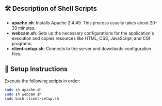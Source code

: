 ## 🛠️ Description of Shell Scripts
- **apache.sh**: Installs Apache 2.4.49. This process usually takes about 20-30 minutes.
- **webcam.sh**: Sets up the necessary configurations for the application's execution and copies resources like HTML, CSS, JavaScript, and CGI programs.
- **client-setup.sh**: Connects to the server and downloads configuration files.

## 🚀 Setup Instructions
Execute the following scripts in order:
   ```sh
   sudo sh apache.sh
   sudo sh webcam.sh
   sudo bash client-setup.sh
